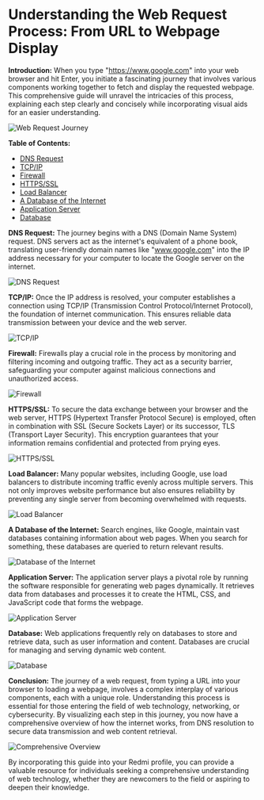 # Understanding the Web Request Process: From URL to Webpage Display

**Introduction:**
When you type "https://www.google.com" into your web browser and hit Enter, you initiate a fascinating journey that involves various components working together to fetch and display the requested webpage. This comprehensive guide will unravel the intricacies of this process, explaining each step clearly and concisely while incorporating visual aids for an easier understanding.

![Web Request Journey](insert_image_url)

**Table of Contents:**
- [DNS Request](#dns-request)
- [TCP/IP](#tcp-ip)
- [Firewall](#firewall)
- [HTTPS/SSL](#https-ssl)
- [Load Balancer](#load-balancer)
- [A Database of the Internet](#database-of-the-internet)
- [Application Server](#application-server)
- [Database](#database)

**DNS Request:**
The journey begins with a DNS (Domain Name System) request. DNS servers act as the internet's equivalent of a phone book, translating user-friendly domain names like "www.google.com" into the IP address necessary for your computer to locate the Google server on the internet.

![DNS Request](insert_image_url)

**TCP/IP:**
Once the IP address is resolved, your computer establishes a connection using TCP/IP (Transmission Control Protocol/Internet Protocol), the foundation of internet communication. This ensures reliable data transmission between your device and the web server.

![TCP/IP](insert_image_url)

**Firewall:**
Firewalls play a crucial role in the process by monitoring and filtering incoming and outgoing traffic. They act as a security barrier, safeguarding your computer against malicious connections and unauthorized access.

![Firewall](insert_image_url)

**HTTPS/SSL:**
To secure the data exchange between your browser and the web server, HTTPS (Hypertext Transfer Protocol Secure) is employed, often in combination with SSL (Secure Sockets Layer) or its successor, TLS (Transport Layer Security). This encryption guarantees that your information remains confidential and protected from prying eyes.

![HTTPS/SSL](insert_image_url)

**Load Balancer:**
Many popular websites, including Google, use load balancers to distribute incoming traffic evenly across multiple servers. This not only improves website performance but also ensures reliability by preventing any single server from becoming overwhelmed with requests.

![Load Balancer](insert_image_url)

**A Database of the Internet:**
Search engines, like Google, maintain vast databases containing information about web pages. When you search for something, these databases are queried to return relevant results.

![Database of the Internet](insert_image_url)

**Application Server:**
The application server plays a pivotal role by running the software responsible for generating web pages dynamically. It retrieves data from databases and processes it to create the HTML, CSS, and JavaScript code that forms the webpage.

![Application Server](insert_image_url)

**Database:**
Web applications frequently rely on databases to store and retrieve data, such as user information and content. Databases are crucial for managing and serving dynamic web content.

![Database](insert_image_url)

**Conclusion:**
The journey of a web request, from typing a URL into your browser to loading a webpage, involves a complex interplay of various components, each with a unique role. Understanding this process is essential for those entering the field of web technology, networking, or cybersecurity. By visualizing each step in this journey, you now have a comprehensive overview of how the internet works, from DNS resolution to secure data transmission and web content retrieval.

![Comprehensive Overview](insert_image_url)

By incorporating this guide into your Redmi profile, you can provide a valuable resource for individuals seeking a comprehensive understanding of web technology, whether they are newcomers to the field or aspiring to deepen their knowledge.
